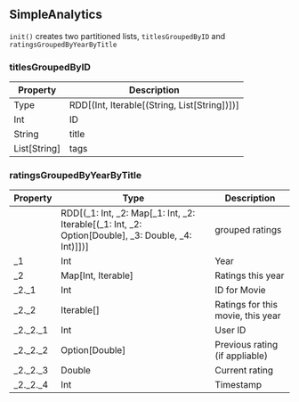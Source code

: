 ## SimpleAnalytics
`init()` creates two partitioned lists, `titlesGroupedByID` and `ratingsGroupedByYearByTitle`

### titlesGroupedByID
| Property | Description |
|---|---|
| Type | RDD[(Int, Iterable[(String, List[String])])] |
| Int | ID |
| String | title |
| List[String] | tags |

### ratingsGroupedByYearByTitle
| Property | Type | Description |
|---|---|---|
| | RDD[(_1: Int, _2: Map[_1: Int, _2: Iterable[(_1: Int, _2: Option[Double], _3: Double, _4: Int)]])] | grouped ratings |
| _1 | Int | Year |
| _2 | Map[Int, Iterable] |Ratings this year |
| _2._1 | Int |ID for Movie |
| _2._2 | Iterable[] | Ratings for this movie, this year |
| _2._2._1 | Int | User ID |
| _2._2._2 | Option[Double] |Previous rating (if appliable) |
| _2._2._3 | Double |Current rating |
| _2._2._4 | Int |Timestamp |